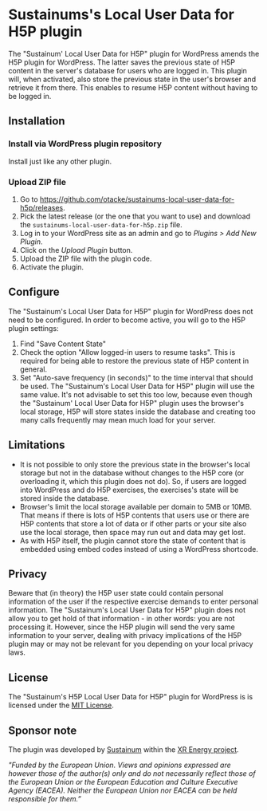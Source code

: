 # Sustainums's Local User Data for H5P plugin
The "Sustainum' Local User Data for H5P" plugin for WordPress amends the H5P plugin for WordPress. The latter saves the previous state of H5P content in the server's database for users who are logged in. This plugin will, when activated, also store the previous state in the user's browser and retrieve it from there. This enables to resume H5P content without having to be logged in.

## Installation

### Install via WordPress plugin repository
Install just like any other plugin.

### Upload ZIP file ###
1. Go to https://github.com/otacke/sustainums-local-user-data-for-h5p/releases.
2. Pick the latest release (or the one that you want to use) and download the `sustainums-local-user-data-for-h5p.zip` file.
3. Log in to your WordPress site as an admin and go to _Plugins > Add New Plugin_.
4. Click on the _Upload Plugin_ button.
5. Upload the ZIP file with the plugin code.
6. Activate the plugin.

## Configure
The "Sustainum's Local User Data for H5P" plugin for WordPress does not need to be configured. In order to become active, you will go to the H5P plugin settings:
1. Find "Save Content State"
2. Check the option "Allow logged-in users to resume tasks". This is required for being able to restore the previous state of H5P content in general.
3. Set "Auto-save frequency (in seconds)" to the time interval that should be used. The "Sustainum's Local User Data for H5P" plugin will use the same value. It's not advisable to set this too low, because even though the "Sustainum' Local User Data for H5P" plugin uses the browser's local storage, H5P will store states inside the database and creating too many calls frequently may mean much load for your server.

## Limitations
- It is not possible to only store the previous state in the browser's local storage but not in the database without changes to the H5P core (or overloading it, which this plugin does not do). So, if users are logged into WordPress and do H5P exercises, the exercises's state will be stored inside the database.
- Browser's limit the local storage available per domain to 5MB or 10MB. That means if there is lots of H5P contents that users use or there are H5P contents that store a lot of data or if other parts or your site also use the local storage, then space may run out and data may get lost.
- As with H5P itself, the plugin cannot store the state of content that is embedded using embed codes instead of using a WordPress shortcode.

## Privacy
Beware that (in theory) the H5P user state could contain personal information of the user if the respective exercise demands to enter personal information. The "Sustainum's Local User Data for H5P" plugin does not allow you to get hold of that information - in other words: you are not processing it. However, since the H5P plugin will send the very same information to your server, dealing with privacy implications of the H5P plugin may or may not be relevant for you depending on your local privacy laws.

## License
The "Sustainum's H5P Local User Data for H5P" plugin for WordPress is is licensed under the [MIT License](https://github.com/otacke/sustainums-local-user-data-for-h5p/blob/master/LICENSE).

## Sponsor note
The plugin was developed by [Sustainum](https://www.sustainum.de/) within the [XR Energy project](https://xr-energy.eu/).

_"Funded by the European Union. Views and opinions expressed are however those of the author(s) only and do not necessarily reflect those of the European Union or the European Education and Culture Executive Agency (EACEA). Neither the European Union nor EACEA can be held responsible for them.”_

